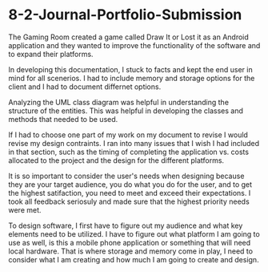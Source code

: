 # 8-2-Journal-Portfolio-Submission

The Gaming Room created a game called Draw It or Lost it as an Android application and they wanted to improve the functionality of the software and to expand their platforms. 

In developing this documentation, I stuck to facts and kept the end user in mind for all scenerios. I had to include memory and storage options for the client and I had to document differnet options.

Analyzing the UML class diagram was helpful in understanding the structure of the entities. This was helpful in developing the classes and methods that needed to be used. 

If I had to choose one part of my work on my document to revise I would revise my design contraints. I ran into many issues that I wish I had included in that section, such as the timing of completing the application vs. costs allocated to the project and the design for the different platforms. 

It is so important to consider the user's needs when designing because they are your target audience, you do what you do for the user, and to get the highest satifaction, you need to meet and exceed their expectations. I took all feedback seriosuly and made sure that the highest priority needs were met.

To design software, I first have to figure out my audience and what key elements need to be utilized. I have to figure out what platform I am going to use as well, is this a mobile phone application or something that will need local hardware. That is where storage and memory come in play, I need to consider what I am creating and how much I am going to create and design. 
